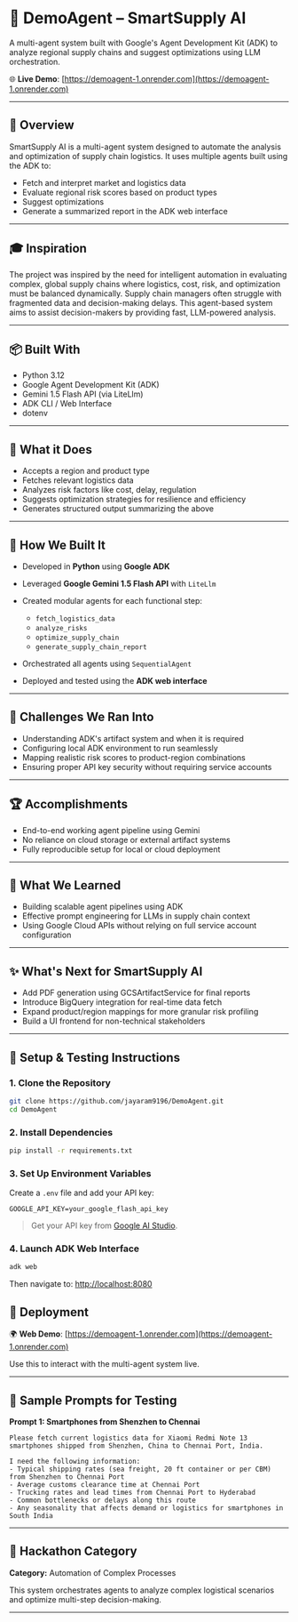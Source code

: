 # 🧠 DemoAgent – SmartSupply AI

A multi-agent system built with Google's Agent Development Kit (ADK) to analyze regional supply chains and suggest optimizations using LLM orchestration.


🌐 **Live Demo**: [https://demoagent-1.onrender.com](https://demoagent-1.onrender.com)

---

## 🔄 Overview

SmartSupply AI is a multi-agent system designed to automate the analysis and optimization of supply chain logistics. It uses multiple agents built using the ADK to:

* Fetch and interpret market and logistics data
* Evaluate regional risk scores based on product types
* Suggest optimizations
* Generate a summarized report in the ADK web interface

---

## 🎓 Inspiration

The project was inspired by the need for intelligent automation in evaluating complex, global supply chains where logistics, cost, risk, and optimization must be balanced dynamically. Supply chain managers often struggle with fragmented data and decision-making delays. This agent-based system aims to assist decision-makers by providing fast, LLM-powered analysis.

---

## 📦 Built With

* Python 3.12
* Google Agent Development Kit (ADK)
* Gemini 1.5 Flash API (via LiteLlm)
* ADK CLI / Web Interface
* dotenv

---

## 🧰 What it Does

* Accepts a region and product type
* Fetches relevant logistics data
* Analyzes risk factors like cost, delay, regulation
* Suggests optimization strategies for resilience and efficiency
* Generates structured output summarizing the above

---

## 🚀 How We Built It

* Developed in **Python** using **Google ADK**
* Leveraged **Google Gemini 1.5 Flash API** with `LiteLlm`
* Created modular agents for each functional step:

  * `fetch_logistics_data`
  * `analyze_risks`
  * `optimize_supply_chain`
  * `generate_supply_chain_report`
* Orchestrated all agents using `SequentialAgent`
* Deployed and tested using the **ADK web interface**

---

## 🚫 Challenges We Ran Into

* Understanding ADK's artifact system and when it is required
* Configuring local ADK environment to run seamlessly
* Mapping realistic risk scores to product-region combinations
* Ensuring proper API key security without requiring service accounts

---

## 🏆 Accomplishments

* End-to-end working agent pipeline using Gemini
* No reliance on cloud storage or external artifact systems
* Fully reproducible setup for local or cloud deployment

---

## 📖 What We Learned

* Building scalable agent pipelines using ADK
* Effective prompt engineering for LLMs in supply chain context
* Using Google Cloud APIs without relying on full service account configuration

---

## ✨ What's Next for SmartSupply AI

* Add PDF generation using GCSArtifactService for final reports
* Introduce BigQuery integration for real-time data fetch
* Expand product/region mappings for more granular risk profiling
* Build a UI frontend for non-technical stakeholders

---

## 🔧 Setup & Testing Instructions

### 1. Clone the Repository

```bash
git clone https://github.com/jayaram9196/DemoAgent.git
cd DemoAgent
```

### 2. Install Dependencies

```bash
pip install -r requirements.txt
```

### 3. Set Up Environment Variables

Create a `.env` file and add your API key:

```dotenv
GOOGLE_API_KEY=your_google_flash_api_key
```

> Get your API key from [Google AI Studio](https://aistudio.google.com/app/apikey).

### 4. Launch ADK Web Interface

```bash
adk web
```

Then navigate to: [http://localhost:8080](http://localhost:8080)


## 🚀 Deployment

🌍 **Web Demo**: [https://demoagent-1.onrender.com](https://demoagent-1.onrender.com)

Use this to interact with the multi-agent system live.

---

## 🧪 Sample Prompts for Testing

**Prompt 1: Smartphones from Shenzhen to Chennai**
```text
Please fetch current logistics data for Xiaomi Redmi Note 13 smartphones shipped from Shenzhen, China to Chennai Port, India.

I need the following information:
- Typical shipping rates (sea freight, 20 ft container or per CBM) from Shenzhen to Chennai Port
- Average customs clearance time at Chennai Port
- Trucking rates and lead times from Chennai Port to Hyderabad
- Common bottlenecks or delays along this route
- Any seasonality that affects demand or logistics for smartphones in South India
```
---

## 🏃‍ Hackathon Category

**Category:** Automation of Complex Processes

This system orchestrates agents to analyze complex logistical scenarios and optimize multi-step decision-making.

---



